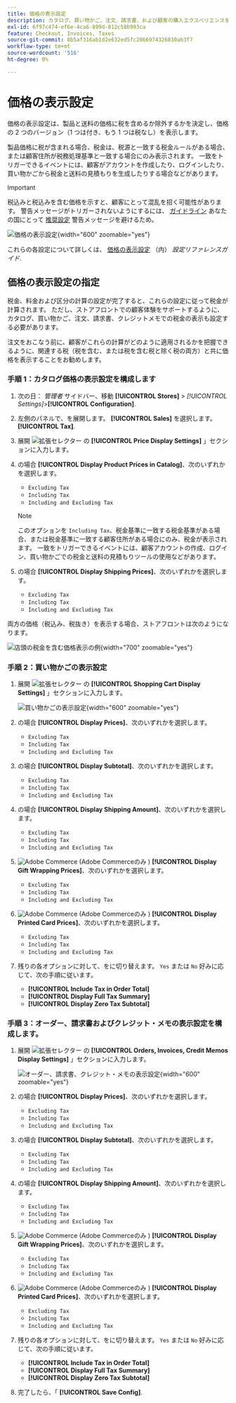 ```yaml
---
title: 価格の表示設定
description: カタログ、買い物かご、注文、請求書、および顧客の購入エクスペリエンスをサポートするクレジットメモでの税金の表示について説明します。
exl-id: 6f97c474-ef6e-4ca6-899d-812c58b993ca
feature: Checkout, Invoices, Taxes
source-git-commit: 8b5af316ab1d2e632ed5fc2066974326830ab3f7
workflow-type: tm+mt
source-wordcount: '516'
ht-degree: 0%

---
```


# 価格の表示設定

価格の表示設定は、製品と送料の価格に税を含めるか除外するかを決定し、価格の 2 つのバージョン（1 つは付き、もう 1 つは税なし）を表示します。

製品価格に税が含まれる場合、税金は、税源と一致する税金ルールがある場合、または顧客住所が税務処理基準と一致する場合にのみ表示されます。 一致をトリガーできるイベントには、顧客がアカウントを作成したり、ログインしたり、買い物かごから税金と送料の見積もりを生成したりする場合などがあります。

>[!IMPORTANT]
>
>税込みと税込みを含む価格を示すと、顧客にとって混乱を招く可能性があります。 警告メッセージがトリガーされないようにするには、 [ガイドライン](international-tax-guidelines.md) あなたの国にとって [推奨設定](taxes.md#warning-messages) 警告メッセージを避けるため。

![価格の表示設定](../configuration-reference/sales/assets/tax-price-display-settings.png){width="600" zoomable="yes"}

これらの各設定について詳しくは、 [価格の表示設定](../configuration-reference/sales/tax.md#price-display-settings) （内） _設定リファレンスガイド_.

## 価格の表示設定の指定

税金、料金および区分の計算の設定が完了すると、これらの設定に従って税金が計算されます。 ただし、ストアフロントでの顧客体験をサポートするように、カタログ、買い物かご、注文、請求書、クレジットメモでの税金の表示も設定する必要があります。

注文をおこなう前に、顧客がこれらの計算がどのように適用されるかを把握できるように、関連する税（税を含む、または税を含む税と除く税の両方）と共に価格を表示することをお勧めします。

### 手順 1：カタログ価格の表示設定を構成します

1. 次の日： _管理者_ サイドバー、移動 **[!UICONTROL Stores]** > _[!UICONTROL Settings]_>**[!UICONTROL Configuration]**.

1. 左側のパネルで、を展開します。 **[!UICONTROL Sales]** を選択します。 **[!UICONTROL Tax]**.

1. 展開 ![拡張セレクター](../assets/icon-display-expand.png) の **[!UICONTROL Price Display Settings]** 」セクションに入力します。

1. の場合 **[!UICONTROL Display Product Prices in Catalog]**、次のいずれかを選択します。

   - `Excluding Tax`
   - `Including Tax`
   - `Including and Excluding Tax`

   >[!NOTE]
   >
   >このオプションを `Including Tax`、税金基準に一致する税金基準がある場合、または税金基準に一致する顧客住所がある場合にのみ、税金が表示されます。 一致をトリガーできるイベントには、顧客アカウントの作成、ログイン、買い物かごでの税金と送料の見積もりツールの使用などがあります。

1. の場合 **[!UICONTROL Display Shipping Prices]**、次のいずれかを選択します。

   - `Excluding Tax`
   - `Including Tax`
   - `Including and Excluding Tax`

両方の価格（税込み、税抜き）を表示する場合、ストアフロントは次のようになります。

![店頭の税金を含む価格表示の例](./assets/catalog-prices-tax.png){width="700" zoomable="yes"}

### 手順 2：買い物かごの表示設定

1. 展開 ![拡張セレクター](../assets/icon-display-expand.png) の **[!UICONTROL Shopping Cart Display Settings]** 」セクションに入力します。

   ![買い物かごの表示設定](../configuration-reference/sales/assets/tax-shopping-cart-display-settings.png){width="600" zoomable="yes"}

1. の場合 **[!UICONTROL Display Prices]**、次のいずれかを選択します。

   - `Excluding Tax`
   - `Including Tax`
   - `Including and Excluding Tax`

1. の場合 **[!UICONTROL Display Subtotal]**、次のいずれかを選択します。

   - `Excluding Tax`
   - `Including Tax`
   - `Including and Excluding Tax`

1. の場合 **[!UICONTROL Display Shipping Amount]**、次のいずれかを選択します。

   - `Excluding Tax`
   - `Including Tax`
   - `Including and Excluding Tax`

1. ![Adobe Commerce](../assets/adobe-logo.svg) (Adobe Commerceのみ ) **[!UICONTROL Display Gift Wrapping Prices]**、次のいずれかを選択します。

   - `Excluding Tax`
   - `Including Tax`
   - `Including and Excluding Tax`

1. ![Adobe Commerce](../assets/adobe-logo.svg) (Adobe Commerceのみ ) **[!UICONTROL Display Printed Card Prices]**、次のいずれかを選択します。

   - `Excluding Tax`
   - `Including Tax`
   - `Including and Excluding Tax`

1. 残りの各オプションに対して、をに切り替えます。 `Yes` または `No` 好みに応じて、次の手順に従います。

   - **[!UICONTROL Include Tax in Order Total]**
   - **[!UICONTROL Display Full Tax Summary]**
   - **[!UICONTROL Display Zero Tax Subtotal]**

### 手順 3：オーダー、請求書およびクレジット・メモの表示設定を構成します。

1. 展開 ![拡張セレクター](../assets/icon-display-expand.png) の **[!UICONTROL Orders, Invoices, Credit Memos Display Settings]** 」セクションに入力します。

   ![オーダー、請求書、クレジット・メモの表示設定](../configuration-reference/sales/assets/tax-orders-invoices-credit-memos-display-settings.png){width="600" zoomable="yes"}

1. の場合 **[!UICONTROL Display Prices]**、次のいずれかを選択します。

   - `Excluding Tax`
   - `Including Tax`
   - `Including and Excluding Tax`

1. の場合 **[!UICONTROL Display Subtotal]**、次のいずれかを選択します。

   - `Excluding Tax`
   - `Including Tax`
   - `Including and Excluding Tax`

1. の場合 **[!UICONTROL Display Shipping Amount]**、次のいずれかを選択します。

   - `Excluding Tax`
   - `Including Tax`
   - `Including and Excluding Tax`

1. ![Adobe Commerce](../assets/adobe-logo.svg) (Adobe Commerceのみ ) **[!UICONTROL Display Gift Wrapping Prices]**、次のいずれかを選択します。

   - `Excluding Tax`
   - `Including Tax`
   - `Including and Excluding Tax`

1. ![Adobe Commerce](../assets/adobe-logo.svg) (Adobe Commerceのみ ) **[!UICONTROL Display Printed Card Prices]**、次のいずれかを選択します。

   - `Excluding Tax`
   - `Including Tax`
   - `Including and Excluding Tax`

1. 残りの各オプションに対して、をに切り替えます。 `Yes` または `No` 好みに応じて、次の手順に従います。

   - **[!UICONTROL Include Tax in Order Total]**
   - **[!UICONTROL Display Full Tax Summary]**
   - **[!UICONTROL Display Zero Tax Subtotal]**

1. 完了したら、「 **[!UICONTROL Save Config]**.

